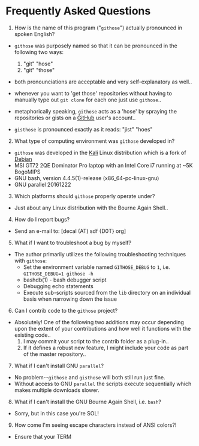 Frequently Asked Questions
==========================

1. How is the name of this program ("`githose`") actually pronounced in spoken English?

  * `githose` was purposely named so that it can be pronounced in the following two ways:
    1. "git" "hose" 
    2. "git" "those"

  * both pronounciations are acceptable and very self-explanatory as well..
  * whenever you want to 'get those' repositories without having to manually type out `git clone` for each one just use `githose`..
  * metaphorically speaking, `githose` acts as a 'hose' by spraying the repositories or gists on a [GitHub](https://github.com/) user's account..
  * `gisthose` is pronounced exactly as it reads: "jist" "hoes"

2. What type of computing environment was `githose` developed in?

  * `githose` was developed in the [Kali](https://kali.org/) Linux distribution which is a fork of [Debian](https://debian.org/)
  * MSI GT72 2QE Dominator Pro laptop with an Intel Core i7 running at ~5K BogoMIPS
  * GNU bash, version 4.4.5(1)-release (x86_64-pc-linux-gnu)
  * GNU parallel 20161222

3. Which platforms should `githose` properly operate under?

  * Just about any Linux distribution with the Bourne Again Shell..

4. How do I report bugs?
  * Send an e-mail to: [decal (AT) sdf {D0T} org]

5. What if I want to troubleshoot a bug by myself?

  * The author primarily utilizes the following troubleshooting techniques with `githose`: 
    - Set the environment variable named `GITHOSE_DEBUG` to `1`, i.e. `GITHOSE_DEBUG=1 githose -h`
    - bashdb(1) - bash debugger script
    - Debugging echo statements
    - Execute sub-scripts sourced from the `lib` directory on an individual basis when narrowing down the issue

6. Can I contrib code to the `githose` project?

  * Absolutely! One of the following two additions may occur depending upon the extent of your contributions and 
    how well it functions with the existing code..
    1. I may commit your script to the contrib folder as a plug-in..
    2. If it defines a robust new feature, I might include your code as part of the master repository..

7. What if I can't install GNU `parallel`?

  * No problem--`githose` and `gisthose` will both still run just fine.
  * Without access to GNU `parallel` the scripts execute sequentially which makes multiple downloads slower.

8. What if I can't install the GNU Bourne Again Shell, i.e. `bash`?

  * Sorry, but in this case you're SOL!

9. How come I'm seeing escape characters instead of ANSI colors?!

  * Ensure that your TERM 
